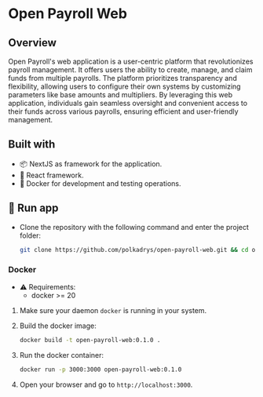 # Open Payroll Web

## Overview
Open Payroll's web application is a user-centric platform that revolutionizes payroll management. It offers users the ability to create, manage, and claim funds from multiple payrolls. The platform prioritizes transparency and flexibility, allowing users to configure their own systems by customizing parameters like base amounts and multipliers. By leveraging this web application, individuals gain seamless oversight and convenient access to their funds across various payrolls, ensuring efficient and user-friendly management.

## Built with

- 📦 NextJS as framework for the application.
- 📘 React framework.
- 🐳 Docker for development and testing operations.

## 🚀 Run app

- Clone the repository with the following command and enter the project folder:

    ```bash
    git clone https://github.com/polkadrys/open-payroll-web.git && cd open-payroll-web
    ```

### Docker

- ⚠️ Requirements:
  - docker >= 20

1. Make sure your daemon `docker` is running in your system.

2. Build the docker image:

    ```bash
    docker build -t open-payroll-web:0.1.0 .
    ```

3. Run the docker container:

    ```bash
    docker run -p 3000:3000 open-payroll-web:0.1.0
    ```

4. Open your browser and go to `http://localhost:3000`.

